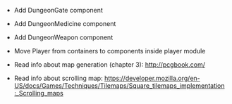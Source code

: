 * Add DungeonGate component
* Add DungeonMedicine component
* Add DungeonWeapon component

* Move Player from containers to components inside player module



* Read info about map generation (chapter 3):
  http://pcgbook.com/

* Read info about scrolling map:
  https://developer.mozilla.org/en-US/docs/Games/Techniques/Tilemaps/Square_tilemaps_implementation:_Scrolling_maps